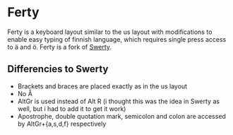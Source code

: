 # Ferty

Ferty is a keyboard layout similar to the us layout with modifications to enable easy typing of finnish language, which requires single press access to ä and ö. Ferty is a fork of [Swerty](http://johanegustafsson.net/projects/swerty/).

## Differencies to Swerty

- Brackets and braces are placed exactly as in the us layout
- No Å
- AltGr is used instead of Alt R (i thought this was the idea in Swerty as well, but i had to add it to get it work)
- Apostrophe, double quotation mark, semicolon and colon are accessed by AltGr+{a,s,d,f} respectively
